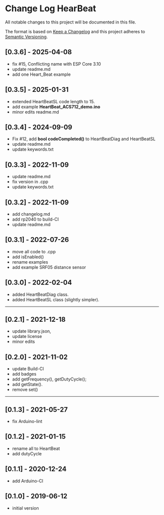 # Change Log HearBeat

All notable changes to this project will be documented in this file.

The format is based on [Keep a Changelog](http://keepachangelog.com/)
and this project adheres to [Semantic Versioning](http://semver.org/).


## [0.3.6] - 2025-04-08
- fix #15, Conflicting name with ESP Core 3.10
- update readme.md
- add one Heart_Beat example

## [0.3.5] - 2025-01-31
- extended HeartBeatSL code length to 15.
- add example **HeartBeat_ACS712_demo.ino**
- minor edits readme.md

## [0.3.4] - 2024-09-09
- Fix #12, add **bool codeCompleted()** to HeartBeatDiag and HeartBeatSL
- update readme.md
- update keywords.txt

## [0.3.3] - 2022-11-09
- update readme.md
- fix version in .cpp
- update keywords.txt

## [0.3.2] - 2022-11-09
- add changelog.md
- add rp2040 to build-CI
- update readme.md

## [0.3.1] - 2022-07-26
- move all code to .cpp
- add isEnabled()
- rename examples
- add example SRF05 distance sensor

## [0.3.0] - 2022-02-04
- added HeartBeatDiag class.
- added HeartBeatSL class (slightly simpler).

----

## [0.2.1] - 2021-12-18
- update library.json,
- update license
- minor edits

## [0.2.0] - 2021-11-02
- update Build-CI
- add badges
- add getFrequency(), getDutyCycle();
- add getState().
- remove set()

----

## [0.1.3] - 2021-05-27
- fix Arduino-lint

## [0.1.2] - 2021-01-15
- rename all to HeartBeat
- add dutyCycle

## [0.1.1] - 2020-12-24
-  add Arduino-CI

## [0.1.0] - 2019-06-12
- initial version

